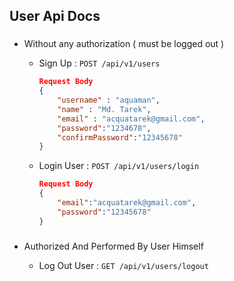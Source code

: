 ## User Api Docs

### 
- Without any authorization ( must be logged out )

    * Sign Up  : `POST /api/v1/users`
        ```json
        Request Body
        {
            "username" : "aquaman",
            "name" : "Md. Tarek",
            "email" : "acquatarek@gmail.com",
            "password":"1234678",
            "confirmPassword":"12345678"
        }
        ```
   * Login User : `POST /api/v1/users/login`
        ```json
        Request Body
        {
            "email":"acquatarek@gmail.com",
            "password":"12345678"
        }
        ```


### 
- Authorized And Performed By User Himself

   * Log Out User : `GET /api/v1/users/logout`
